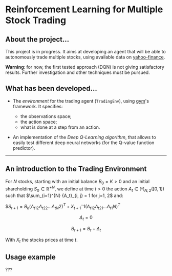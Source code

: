 # Reinforcement Learning for Multiple Stock Trading

## About the project...
This project is in progress. It aims at developing an agent
that will be able to autonomously trade multiple stocks,
using available data on [yahoo-finance](https://www.yahoo.com/author/yahoo-finance/).

__Warning__: for now, the first tested approach (DQN)
is not giving satisfactory results. Further
investigation and other techniques must be pursued.

## What has been developed...

* The _environment_ for the trading agent (`TradingEnv`), using [gym](https://gymnasium.farama.org/)'s framework. 
It specifies:
  - the observations space;
  - the action space;
  - what is done at a step from an action.


* An implementation of the _Deep Q-Learning algorithm_, that allows to easily test different deep neural
networks (for the Q-value function predictor).

---
## An introduction to the Trading Environment

For $N$ stocks, starting with an initial balance $B_0 = K > 0$ and an initial
shareholding $S_0 \in {\mathbb{R}^+}^N$, we define at time $t>0$ the
action $A_t \in \mathbb{M}_{N, 2}([0, 1])$
such that $\sum_{i=1}^{N} {A_t}_{i, j} = 1 for j=1, 2$
and:

$$S_{t + 1} = B_k ({A_t}_12 {A_t}_22 ... {A_t}_N2)^T + X_{t + 1}^-1 ({A_t}_12 {A_t}_21 ... {A_t}_1N)^T$

$$\Delta_t = 0$$

$$B_{t + 1} = B_t + \Delta_t$$

With $X_t$ the stocks prices at time $t$.

## Usage example

???